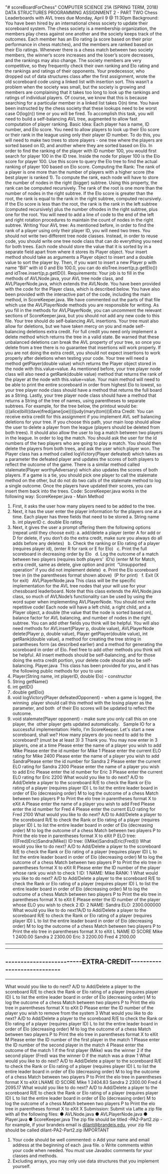 "# scoreBoardForChess" 
COMPUTER SCIENCE 21A (SPRING TERM, 2018)
DATA STRUCTURES
PROGRAMMING ASSIGNMENT 2 - PART TWO
Chess Leaderboards with AVL trees
due Monday, April 9 @ 11:30pm
Background:
You have been hired by an international chess society to update their scoreboard system. The
chess society is a membership organization, the members play chess against one another and the
society keeps track of the outcomes. Each member has an Elo rating (a score based on their prior
performance in chess matches), and the members are ranked based on their Elo ratings. Whenever
there is a chess match between two society members, the winner’s score increases and the loser’s
score decreases, and the rankings may also change. The society members are very competitive, so
they frequently check their own ranking and Elo rating and the rankings and ratings of their
opponents.
Your predecessor, who dropped out of data structures class after the first assignment, wrote the
old scoreboard code using a linked list with insertion sort. This wasn’t a problem when the
society was small, but the society is growing and members are complaining that it takes too long
to look up the rankings and ratings of individual players. Of course, we know that this is because
searching for a particular member in a linked list takes O(n) time. You have been instructed by
the chess society that these lookups need to be worst case O(log(n)) time or you will be fired. To
accomplish this task, you will need to build a self-balancing AVL tree, augmented to allow fast
computation of player ranking.
Basic Idea:
Each player has a name, ID number, and Elo score. You need to allow players to look up their Elo
score or their rank in the league using only their player ID number. To do this, you will need to
make two trees to store players - one tree where the players are sorted based on ID, and another
where they are sorted based on Elo. In order to find the ranking of the player with ID number
100, you would first search for player 100 in the ID tree. Inside the node for player 100 is the Elo
score for player 100. Use this score to query the Elo tree to find the actual ranking of player 100
based on Elo score.
Computing the Rank:
The rank of a player is one more than the number of players with a higher score (the best player is
ranked 1). To compute the rank, each node will have to store the number of nodes in the right
(bigger) subtree. Using this property, the rank can be computed recursively. The rank of the root
is one more than the number of nodes in the right subtree. If the Elo score is greater than the root,
the rank is equal to the rank in the right subtree, computed recursively. If the Elo score is less
than the root, the rank is the rank in the left subtree (computed recursively) plus the number ofnodes in the right subtree, plus one for the root. You will need to add a line of code to the end of
the left and right rotation procedures to maintain the count of nodes in the right subtree.
Writing Your AVL tree:
As mentioned before, in order to find the rank of a player using only their player ID, you will
need two trees. You should not write two different tree node classes. Instead, in order to reuse
code, you should write one tree node class that can do everything you need for both trees. Each
node should store the value that it is sorted by in a separate field apart from where it stores its
Player object. Your insert method should take as arguments a Player object to insert and a double
value to sort the player by. Then, if you want to insert a new Player p with name “Bill” with id 0
and Elo 100.0, you can do eloTree.insert(p,p.getElo()) and idTree.insert(p,p.getID()).
Requirements:
Your job is to fill in the methods of AVLNode.java, your AVL tree node class, and
AVLPlayerNode.java, which extends the AVLNode. You have been provided with the code for
the Player class, which is described below. You have also been provided with the interactive part
of the code, including the main method, in ScoreKeeper.java. We have commented out the parts
of that file which use the AVLPlayerNode methods you are responsible for writing. As you fill in
the methods for AVLPlayerNode, you can uncomment the relevant sections of ScoreKeeper.java,
but you should not add any new code to this file.
Your tree should do self-balancing AVL insertions. Your tree must also allow for deletions, but
we have taken mercy on you and made self-balancing deletions extra credit. For full credit you
need only implement a delete method which returns the tree in a valid state. Be warned that these
unbalanced deletions can break the AVL property of your tree, so once you delete from a tree
there is no guarantee that insertions will work properly. If you are not doing the extra credit, you
should not expect insertions to work properly after deletions when testing your code. Your tree
will need a method getPlayer(double value) which returns the Player object stored in the node
with this.value=value. As mentioned before, your tree player node class will also need a
getRank(double value) method that returns the rank of the player at the node with
this.value=value. Your main method will need to be able to print the entire scoreboard in order
from highest Elo to lowest, so your tree player node class should have a method that returns the
full board as a String. Lastly, your tree player node class should have a method that returns a
String of the tree of names, using parentheses to separate subtrees. For example, for the tree
below, the printout would be: (((alice)bill((dave)fred(jane(joe))))judy(mary(tom)))Extra Credit:
You can receive extra credit for this assignment if you implement AVL self balancing deletions
for your tree. If you choose this path, your main loop should allow the user to delete a player
from the league (players should be deleted from both trees). It should also allow the user to log a
match between two players in the league. In order to log the match. You should ask the user for
the id numbers of the two players who are going to play a match. You should then delete the
players from both trees, and ask the user which player won. The Player class has a method called
logVictory(Player defeated) which takes as a parameter the defeated player and updates the
scores of both players to reflect the outcome of the game. There is a similar method called
stalemate(Player worthyAdversary) which also updates the scores of both players. If a game is a
tie, you should pick one player to call the stalemate method on the other, but do not do two calls
of the stalemate method to log a single outcome. Once the players have updated their scores, you
can insert them back into the trees.
Code:
ScoreKeeper.java works in the following way: ScoreKeeper.java - Main Method
1. First, it asks the user how many players need to be added to the tree.
2. Next, it has the user enter the player information for the players one at a time. Each player
has three fields that need to be stored
a. String name 
b. int playerID
c. double Elo rating  
3. Next, it gives the user a prompt offering them the following options (repeat until they choose
exit):
a. add/delete a player (enter A for add or D for delete, if you don’t do the extra credit,
make sure you always do all adds before any deletes)  
b. Check the ranking or Elo rating of a player (requires player id), (enter R for rank or E
for Elo)  
c. Print the full scoreboard in decreasing order by Elo  
d. Log the outcome of a match between two players (requires both players’  ID’s)
(enter M for Match, extra credit, same as delete, give option and print  “Unsupported
operation” if you did not implement delete)  e. Print the Elo scoreboard tree in (in the parentheses format shown above)  (P for
print)  
f. Exit (X for exit)  
AVLPlayerNode.java
This class will be the specific implementation for the AVL tree nodes that your will use for your
chessboard leaderboard. Note that this class extends the AVLNode.java class, so much of
AVLNode’s functionality can be used by using the word super when implementing
AVLPlayerNode. You should not write repetitive code! Each node will have a left child, a right
child, and a Player object, a double (the value that the node is sorted based on), balance factor for
AVL balancing, and number of nodes in the right subtree. You can add other fields you think will
be helpful.
You will also need methods for AVLinsert(Player p, double value), AVLPlayerNode
delete(Player p, double value), Player getPlayer(double value), int getRank(double value), a
method for creating the tree string in parantheses form (as described earlier) and a method for
generating the scoreboard in order of Elo. Feel free to add other methods you think will be
helpful. All insert methods should be self-balancing, and for those doing the extra credit portion,
your delete code should also be self-balancing.
Player.java 
This class has been provided for you, and it has the following public methods for you to use:
1. Player(String name, int playerID, double Elo) - constructor
2. String getName()
3. int getID()  
4. double getElo()  
5. void logVictory(Player defeatedOpponent) - when a game is logged, the winning  player
should call this method with the losing player as the parameter, and both  of their Elo scores
will be updated to reflect the outcome.  
6. void stalemate(Player opponent) - make sure you only call this on one player, the  other
player gets updated automatically.  
Sample IO for a successful implementation:
Hello, I'm ScoreKeeper. Let's start a new scoreboard, shall we? How
many players do you need to add to the scoreboard? (must be at least 3)
3
Thank you. You may now enter in 3 players, one at a time
Please enter the name of a player you wish to add
Mike
Please enter the id number for Mike
1
Please enter the current ELO rating for Mike
2400
Please enter the name of a player you wish to add
SandraPlease enter the id number for Sandra
2
Please enter the current ELO rating for Sandra
2300
Please enter the name of a player you wish to add
Eric
Please enter the id number for Eric
3
Please enter the current ELO rating for Eric
2200
What would you like to do next?
A/D to Add/Delete a player to the scoreboard
R/E to check the Rank or Elo rating of a player (requires player ID)
L to list the entire leader board in order of Elo (decreasing order)
M to log the outcome of a chess Match between two players
P to Print the elo tree in parentheses format
X to eXit
A
Please enter the name of a player you wish to add
Fred
Please enter the id number for Fred
4
Please enter the current ELO rating for Fred
2100
What would you like to do next?
A/D to Add/Delete a player to the scoreboard
R/E to check the Rank or Elo rating of a player (requires player ID)
L to list the entire leader board in order of Elo (decreasing order)
M to log the outcome of a chess Match between two players
P to Print the elo tree in parentheses format
X to eXit
P
ELO tree: (((Fred)Eric)Sandra(Mike))
ID tree: ((Mike)Sandra(Eric(Fred)))
What would you like to do next?
A/D to Add/Delete a player to the scoreboard
R/E to check the Rank or Elo rating of a player (requires player ID)
L to list the entire leader board in order of Elo (decreasing order)
M to log the outcome of a chess Match between two players
P to Print the elo tree in parentheses format
X to eXit
R
Please enter the ID number of the player whose rank you wish to check
1
ID: 1 NAME: Mike RANK: 1
What would you like to do next?
A/D to Add/Delete a player to the scoreboard
R/E to check the Rank or Elo rating of a player (requires player ID)
L to list the entire leader board in order of Elo (decreasing order)
M to log the outcome of a chess Match between two players
P to Print the elo tree in parentheses format
X to eXit
E
Please enter the ID number of the player whose ELO you wish to check
2
ID: 2 NAME: Sandra ELO: 2300.000000
What would you like to do next?A/D to Add/Delete a player to the scoreboard
R/E to check the Rank or Elo rating of a player (requires player ID)
L to list the entire leader board in order of Elo (decreasing order)
M to log the outcome of a chess Match between two players
P to Print the elo tree in parentheses format
X to eXit
L
NAME ID SCORE
Mike 1 2400.00
Sandra 2 2300.00
Eric 3 2200.00
Fred 4 2100.00
-----------------------------------------------------------------
-----------------------------------------------------------------
-------------------------EXTRA-CREDIT----------------------------
-----------------------------------------------------------------
-----------------------------------------------------------------
What would you like to do next?
A/D to Add/Delete a player to the scoreboard
R/E to check the Rank or Elo rating of a player (requires player ID)
L to list the entire leader board in order of Elo (decreasing order)
M to log the outcome of a chess Match between two players
P to Print the elo tree in parentheses format
X to eXit
D
Please enter the ID number of the player you wish to remove from the
system
3
What would you like to do next?
A/D to Add/Delete a player to the scoreboard
R/E to check the Rank or Elo rating of a player (requires player ID)
L to list the entire leader board in order of Elo (decreasing order)
M to log the outcome of a chess Match between two players
P to Print the elo tree in parentheses format
X to eXit
M
Please enter the ID number of the first player in the match
1
Please enter the ID number of the second player in the match
4
Please enter the outcome of the match
1 if the first player (Mike) was the winner
2 if the second player (Fred) was the winner
0 if the match was a draw
1
What would you like to do next?
A/D to Add/Delete a player to the scoreboard
R/E to check the Rank or Elo rating of a player (requires player ID)
L to list the entire leader board in order of Elo (decreasing order)
M to log the outcome of a chess Match between two players
P to Print the elo tree in parentheses format
X to eXit
LNAME ID SCORE
Mike 1 2404.83
Sandra 2 2300.00
Fred 4 2095.17
What would you like to do next?
A/D to Add/Delete a player to the scoreboard
R/E to check the Rank or Elo rating of a player (requires player ID)
L to list the entire leader board in order of Elo (decreasing order)
M to log the outcome of a chess Match between two players
P to Print the elo tree in parentheses format
X to eXit
X
Submission:
Submit via Latte a zip file with all the following files:
● AVLNode.java
● AVLPlayerNode.java
● Player.java
● ScoreKeeper.java
The zip file should be titled <your-username>-PA2-Part2.zip - for example, if your brandeis
email is dilant@brandeis.edu, your zip file should be called dilant-PA2-Part2.zip
IMPORTANT
1. Your code should be well commented:
o Add your name and email address at the beginning of each .java file.
o Write comments within your code when needed. You must use Javadoc comments for
your classes and methods.
2. Excluding arrays, you may only use data structures that you implement yourself.
